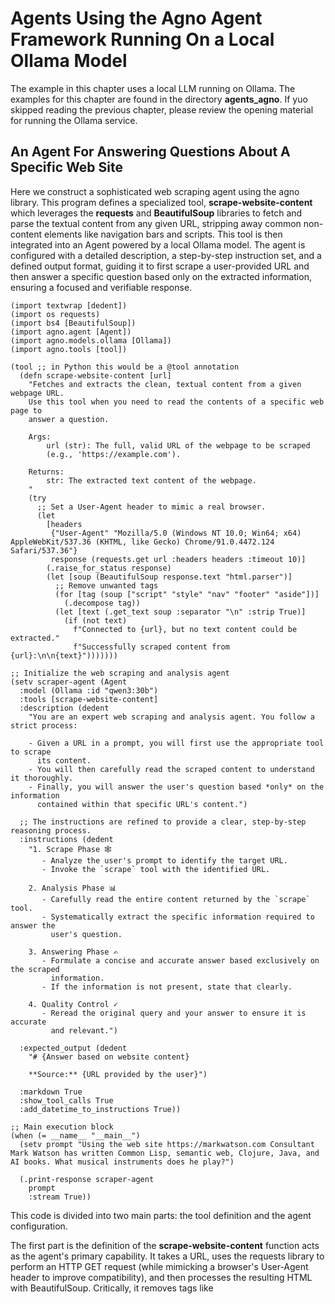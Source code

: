 # Agents Using the Agno Agent Framework Running On a Local Ollama Model

The example in this chapter uses a local LLM running on Ollama. The examples for this chapter are found in the directory **agents_agno**. If yuo skipped reading the previous chapter, please review the opening material for running the Ollama service.


## An Agent For Answering Questions About A Specific Web Site

Here we construct a sophisticated web scraping agent using the agno library. This program defines a specialized tool, **scrape-website-content** which leverages the **requests** and **BeautifulSoup** libraries to fetch and parse the textual content from any given URL, stripping away common non-content elements like navigation bars and scripts. This tool is then integrated into an Agent powered by a local Ollama model. The agent is configured with a detailed description, a step-by-step instruction set, and a defined output format, guiding it to first scrape a user-provided URL and then answer a specific question based only on the extracted information, ensuring a focused and verifiable response.

```hy
(import textwrap [dedent])
(import os requests)
(import bs4 [BeautifulSoup])
(import agno.agent [Agent])
(import agno.models.ollama [Ollama])
(import agno.tools [tool])

(tool ;; in Python this would be a @tool annotation
  (defn scrape-website-content [url]
    "Fetches and extracts the clean, textual content from a given webpage URL.
    Use this tool when you need to read the contents of a specific web page to
    answer a question.
    
    Args:
        url (str): The full, valid URL of the webpage to be scraped
        (e.g., 'https://example.com').
        
    Returns:
        str: The extracted text content of the webpage.
    "
    (try
      ;; Set a User-Agent header to mimic a real browser.
      (let
        [headers
         {"User-Agent" "Mozilla/5.0 (Windows NT 10.0; Win64; x64) AppleWebKit/537.36 (KHTML, like Gecko) Chrome/91.0.4472.124 Safari/537.36"}
         response (requests.get url :headers headers :timeout 10)]
        (.raise_for_status response)
        (let [soup (BeautifulSoup response.text "html.parser")]
          ;; Remove unwanted tags
          (for [tag (soup ["script" "style" "nav" "footer" "aside"])]
            (.decompose tag))
          (let [text (.get_text soup :separator "\n" :strip True)]
            (if (not text)
              f"Connected to {url}, but no text content could be extracted."
              f"Successfully scraped content from {url}:\n\n{text}")))))))

;; Initialize the web scraping and analysis agent
(setv scraper-agent (Agent
  :model (Ollama :id "qwen3:30b")
  :tools [scrape-website-content]
  :description (dedent
    "You are an expert web scraping and analysis agent. You follow a strict process:

    - Given a URL in a prompt, you will first use the appropriate tool to scrape
      its content.
    - You will then carefully read the scraped content to understand it thoroughly.
    - Finally, you will answer the user's question based *only* on the information
      contained within that specific URL's content.")
  
  ;; The instructions are refined to provide a clear, step-by-step reasoning process.
  :instructions (dedent
    "1. Scrape Phase 🕸️
       - Analyze the user's prompt to identify the target URL.
       - Invoke the `scrape` tool with the identified URL.

    2. Analysis Phase 📊
       - Carefully read the entire content returned by the `scrape` tool.
       - Systematically extract the specific information required to answer the
         user's question.

    3. Answering Phase ✍️
       - Formulate a concise and accurate answer based exclusively on the scraped
         information.
       - If the information is not present, state that clearly.

    4. Quality Control ✓
       - Reread the original query and your answer to ensure it is accurate
         and relevant.")
  
  :expected_output (dedent
    "# {Answer based on website content}
    
    **Source:** {URL provided by the user}")
  
  :markdown True
  :show_tool_calls True
  :add_datetime_to_instructions True))

;; Main execution block
(when (= __name__ "__main__")
  (setv prompt "Using the web site https://markwatson.com Consultant Mark Watson has written Common Lisp, semantic web, Clojure, Java, and AI books. What musical instruments does he play?")
  
  (.print-response scraper-agent
    prompt
    :stream True))
```

This code is divided into two main parts: the tool definition and the agent configuration.

The first part is the definition of the **scrape-website-content** function acts as the agent's primary capability. It takes a URL, uses the requests library to perform an HTTP GET request (while mimicking a browser's User-Agent header to improve compatibility), and then processes the resulting HTML with BeautifulSoup. Critically, it removes tags like <script>, <style>, <nav>, and <footer> that typically contain boilerplate or non-essential content. This cleaning step is vital as it provides the language model with a concise and relevant block of text, free from the noise of web page structure and styling, allowing it to focus on the core information needed to answer the user's query.

The second part initializes the Agent from the agno library. This is where the AI's behavior is defined. It's configured to use a specific Ollama model and is given access to the scrape-website-content tool we defined. The description and instructions parameters are crucial; they act as a system prompt that programs the agent's workflow, forcing it into a strict sequence of scraping, analyzing, and then answering. By specifying expected_output, we enforce a consistent structure on the agent's final response. The main execution block demonstrates a practical example, asking the agent to find information about musical instruments from a specific website, which triggers the entire scrape-and-answer process.

*Note: The Agno framework prints beautiful colored bounding boxes around blocks of output text. In the following listing these bounding boxes, represented by four specific Unicode characters, just show up here as tiny box-characters.*

```text
$ uv run hy web_site_qa.hy
┏━ Message ━━━━━━━━━━━━━━━━━━━━━━━━━━━━━━━━━━━━━━━━━━━━━━━━━━━━━━━━━━━━━━━━━━━━━┓
┃                                                                               ┃
┃ Using the web site https://markwatson.com Consultant Mark Watson has written  ┃
┃ Common Lisp, semantic web, Clojure, Java, and AI books. What musical          ┃
┃ instruments does he play?                                                     ┃
┃                                                                               ┃
┗━━━━━━━━━━━━━━━━━━━━━━━━━━━━━━━━━━━━━━━━━━━━━━━━━━━━━━━━━━━━━━━━━━━━━━━━━━━━━━━┛
┏━ Tool Calls ━━━━━━━━━━━━━━━━━━━━━━━━━━━━━━━━━━━━━━━━━━━━━━━━━━━━━━━━━━━━━━━━━━┓
┃                                                                               ┃
┃ • scrape_website_content(url=https://markwatson.com)                          ┃
┃                                                                               ┃
┗━━━━━━━━━━━━━━━━━━━━━━━━━━━━━━━━━━━━━━━━━━━━━━━━━━━━━━━━━━━━━━━━━━━━━━━━━━━━━━━┛
┏━ Response (11.8s) ━━━━━━━━━━━━━━━━━━━━━━━━━━━━━━━━━━━━━━━━━━━━━━━━━━━━━━━━━━━━┓
┃                                                                               ┃
┃ Mark Watson plays the guitar, didgeridoo, and American Indian flute.          ┃
┃                                                                               ┃
┃ Source: https://markwatson.com                                                ┃
┃                                                                               ┃
┗━━━━━━━━━━━━━━━━━━━━━━━━━━━━━━━━━━━━━━━━━━━━━━━━━━━━━━━━━━━━━━━━━━━━━━━━━━━━━━━┛
```

## Wrap Up for Agno Agent Example

The Python source code repository for Agno is found here: [https://github.com/agno-agi/agno](https://github.com/agno-agi/agno).

Documentation is found here: [https://docs.agno.com/introduction](https://docs.agno.com/introduction).

There were a few Hy-specific nuances for using Agno with the Hy language. Hopefully, dear reader, the example here serves as a good example fr writing your own aganet in the Hy language.